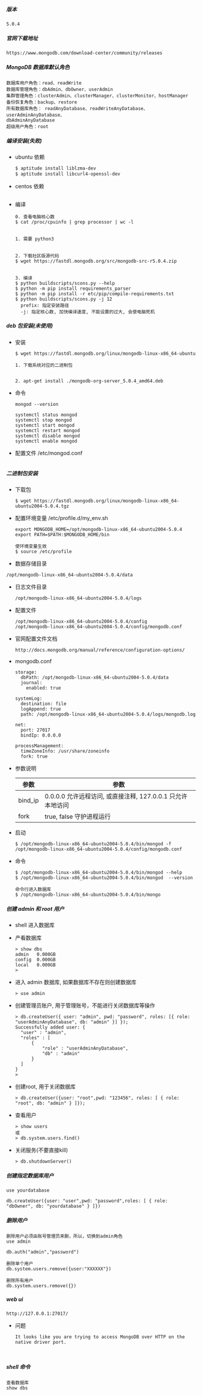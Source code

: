 ##### 版本

```
5.0.4
```

##### 官网下载地址

```
https://www.mongodb.com/download-center/community/releases
```

#####  MongoDB 数据库默认角色

```
数据库用户角色：read、readWrite
数据库管理角色：dbAdmin、dbOwner、userAdmin
集群管理角色：clusterAdmin、clusterManager、clusterMonitor、hostManager
备份恢复角色：backup、restore
所有数据库角色： readAnyDatabase、readWriteAnyDatabase、userAdminAnyDatabase、
dbAdminAnyDatabase
超级用户角色：root
```

##### 编译安装(失败)

- ubuntu 依赖

  ```bash
  $ aptitude install liblzma-dev 
  $ aptitude install libcurl4-openssl-dev
  ```

- centos 依赖

  ```
  ```

- 编译

  ```
  0. 查看电脑核心数
  $ cat /proc/cpuinfo | grep processor | wc -l
  
  
  1. 需要 python3
  
  
  2. 下载社区版源代码
  $ wget https://fastdl.mongodb.org/src/mongodb-src-r5.0.4.zip
  
  
  3. 编译
  $ python buildscripts/scons.py --help
  $ python -m pip install requirements_parser
  $ python -m pip install -r etc/pip/compile-requirements.txt
  $ python buildscripts/scons.py -j 12
  	prefix: 指定安装路径
  	-j: 指定核心数, 加快编译速度, 不能设置的过大, 会使电脑死机
  ```

##### deb 包安装(未使用)

- 安装

  ```bash
  $ wget https://fastdl.mongodb.org/linux/mongodb-linux-x86_64-ubuntu2004-5.0.4.tgz
  ```

  

  ```
  1. 下载系统对应的二进制包
  
  
  2. apt-get install ./mongodb-org-server_5.0.4_amd64.deb
  ```

- 命令

  ```
  mongod --version
  
  systemctl status mongod
  systemctl stop mongod
  systemctl start mongod
  systemctl restart mongod
  systemctl disable mongod
  systemctl enable mongod
  ```

- 配置文件 /etc/mongod.conf

  ```
  
  ```

##### 二进制包安装

- 下载包

  ```
  $ wget https://fastdl.mongodb.org/linux/mongodb-linux-x86_64-ubuntu2004-5.0.4.tgz
  ```

- 配置环境变量 /etc/profile.d/my_env.sh

  ```
  export MONGODB_HOME=/opt/mongodb-linux-x86_64-ubuntu2004-5.0.4 
  export PATH=$PATH:$MONGODB_HOME/bin
  
  使环境变量生效
  $ source /etc/profile
  ```

-  数据存储目录

  ```
  /opt/mongodb-linux-x86_64-ubuntu2004-5.0.4/data
  ```

- 日志文件目录

  ```
  /opt/mongodb-linux-x86_64-ubuntu2004-5.0.4/logs
  ```

- 配置文件 

  ```
  /opt/mongodb-linux-x86_64-ubuntu2004-5.0.4/config
  /opt/mongodb-linux-x86_64-ubuntu2004-5.0.4/config/mongodb.conf
  ```

- 官网配置文件文档

  ```
  http://docs.mongodb.org/manual/reference/configuration-options/
  ```

- mongodb.conf

  ```
  storage:
    dbPath: /opt/mongodb-linux-x86_64-ubuntu2004-5.0.4/data
    journal:
      enabled: true
  
  systemLog:
    destination: file
    logAppend: true
    path: /opt/mongodb-linux-x86_64-ubuntu2004-5.0.4/logs/mongodb.log
  
  net:
    port: 27017
    bindIp: 0.0.0.0
  
  processManagement:
    timeZoneInfo: /usr/share/zoneinfo
    fork: true
  ```

- 参数说明

  | 参数    | 参数                                                       |
  | ------- | ---------------------------------------------------------- |
  | bind_ip | 0.0.0.0 允许远程访问, 或直接注释, 127.0.0.1 只允许本地访问 |
  | fork    | true, false 守护进程运行                                   |

- 启动

  ```
  $ /opt/mongodb-linux-x86_64-ubuntu2004-5.0.4/bin/mongod -f /opt/mongodb-linux-x86_64-ubuntu2004-5.0.4/config/mongodb.conf
  ```

- 命令

  ```
  $ /opt/mongodb-linux-x86_64-ubuntu2004-5.0.4/bin/mongod --help
  $ /opt/mongodb-linux-x86_64-ubuntu2004-5.0.4/bin/mongod  --version
  
  命令行进入数据库
  $ /opt/mongodb-linux-x86_64-ubuntu2004-5.0.4/bin/mongo
  ```

##### 创建 admin 和 root 用户

- shell 进入数据库

- 产看数据库

  ```
  > show dbs
  admin   0.000GB
  config  0.000GB
  local   0.000GB
  >
  ```

- 进入 admin 数据库, 如果数据库不存在则创建数据库

  ```
  > use admin
  ```

- 创建管理员账户, 用于管理账号，不能进行关闭数据库等操作

  ```
  > db.createUser({ user: "admin", pwd: "password", roles: [{ role: "userAdminAnyDatabase", db: "admin" }] });
  Successfully added user: {
  	"user" : "admin",
  	"roles" : [
  		{
  			"role" : "userAdminAnyDatabase",
  			"db" : "admin"
  		}
  	]
  }
  > 
  ```

- 创建root, 用于关闭数据库

  ```
  > db.createUser({user: "root",pwd: "123456", roles: [ { role: "root", db: "admin" } ]});
  ```

- 查看用户

  ```
  > show users
  或
  > db.system.users.find()
  ```

- 关闭服务(不要直接kill)

  ```
  > db.shutdownServer()
  ```

##### 创建指定数据库用户

```
use yourdatabase

db.createUser({user: "user",pwd: "password",roles: [ { role: "dbOwner", db: "yourdatabase" } ]})
```

##### 删除用户

```
删除用户必须由账号管理员来删，所以，切换到admin角色
use admin

db.auth("admin","password")

删除单个用户
db.system.users.remove({user:"XXXXXX"})

删除所有用户
db.system.users.remove({})
```

##### web ui

```
http://127.0.0.1:27017/
```

- 问题

  ```
  It looks like you are trying to access MongoDB over HTTP on the native driver port.
  
  ```

  

```


```



#####  shell 命令

```
查看数据库
show dbs



```



